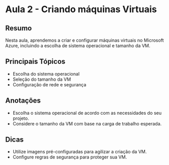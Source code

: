 # Aula 2 - Criando máquinas Virtuais

## Resumo
Nesta aula, aprendemos a criar e configurar máquinas virtuais no Microsoft Azure, incluindo a escolha de sistema operacional e tamanho da VM.

## Principais Tópicos
- Escolha do sistema operacional
- Seleção do tamanho da VM
- Configuração de rede e segurança

## Anotações
- Escolha o sistema operacional de acordo com as necessidades do seu projeto.
- Considere o tamanho da VM com base na carga de trabalho esperada.

## Dicas
- Utilize imagens pré-configuradas para agilizar a criação da VM.
- Configure regras de segurança para proteger sua VM.
